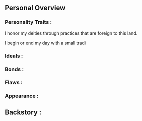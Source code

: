 ## Personal Overview
### Personality Traits :
I honor my deities through practices that are foreign to this land.

I begin or end my day with a small tradi
### Ideals : 
### Bonds :
### Flaws :
### Appearance :
## Backstory :